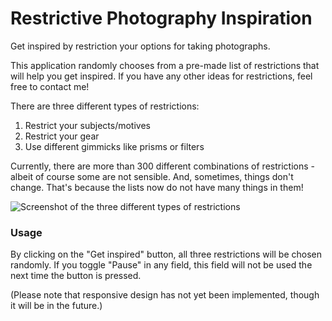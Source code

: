 # Restrictive Photography Inspiration

Get inspired by restriction your options for taking photographs.

This application randomly chooses from a pre-made list of
restrictions that will help you get inspired. If you have any other
ideas for restrictions, feel free to contact me!

There are three different types of restrictions:

1. Restrict your subjects/motives
2. Restrict your gear
3. Use different gimmicks like prisms or filters

Currently, there are more than 300 different combinations of
restrictions - albeit of course some are not sensible. And,
sometimes, things don't change. That's because the lists now do not
have many things in them!

![Screenshot of the three different types of restrictions](./img/Screenshot1.png)

### Usage

By clicking on the "Get inspired" button, all three restrictions will be chosen randomly. If you toggle "Pause" in any field, this field will not be used the next time the button is pressed.

(Please note that responsive design has not yet been implemented, though it will be in the future.)
